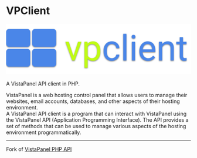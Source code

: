 # VPClient
![VPClient](vpclient.png)

A VistaPanel API client in PHP.

VistaPanel is a web hosting control panel that allows users to manage their websites, email accounts, databases, and other aspects of their hosting environment.  
A VistaPanel API client is a program that can interact with VistaPanel using the VistaPanel API (Application Programming Interface). The API provides a set of methods that can be used to manage various aspects of the hosting environment programmatically.

---

Fork of [VistaPanel PHP API](https://github.com/oddmario/vistapanel-php-api)
